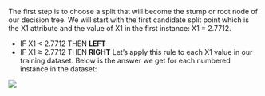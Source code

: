 The first step is to choose a split that will become the stump or root node of our decision tree.
We will start with the first candidate split point which is the X1 attribute and the value of X1
in the first instance: X1 = 2.7712.
- IF X1 < 2.7712 THEN **LEFT**
- IF X1 ≥ 2.7712 THEN **RIGHT**
Let’s apply this rule to each X1 value in our training dataset. Below is the answer we get
for each numbered instance in the dataset:

![](https://github.com/fenago/katacoda-scenarios/raw/master/master-machine-learning-algorithms/master-machine-learning-algorithms-08/steps/9/1.JPG)
